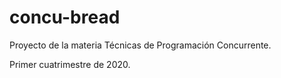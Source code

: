 # concu-bread

Proyecto de la materia Técnicas de Programación Concurrente.

Primer cuatrimestre de 2020.